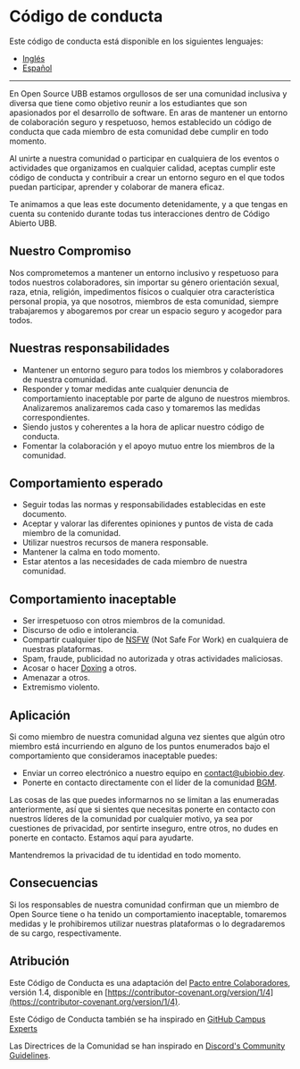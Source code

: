 Código de conducta
===

Este código de conducta está disponible en los siguientes lenguajes:
* [Inglés](https://github.com/ubiobio/.github/blob/main/docs/CODE_OF_CONDUCT.md)
* [Español](https://github.com/ubiobio/.github/blob/main/docs/CODE_OF_CONDUCT_ES.md)
---

En Open Source UBB estamos orgullosos de ser una comunidad inclusiva y diversa que tiene como objetivo reunir a los estudiantes que son
apasionados por el desarrollo de software. En aras de mantener un entorno de colaboración seguro y respetuoso,
hemos establecido un código de conducta que cada miembro de esta comunidad debe cumplir en todo momento.

Al unirte a nuestra comunidad o participar en cualquiera de los eventos o actividades que organizamos en cualquier calidad, aceptas
cumplir este código de conducta y contribuir a crear un entorno seguro en el que todos puedan
participar, aprender y colaborar de manera eficaz.

Te animamos a que leas este documento detenidamente, y a que tengas en cuenta su contenido durante todas tus interacciones dentro de
Código Abierto UBB.

Nuestro Compromiso
---
Nos comprometemos a mantener un entorno inclusivo y respetuoso para todos nuestros colaboradores, sin importar su género
orientación sexual, raza, etnia, religión, impedimentos físicos o cualquier otra característica personal propia, ya que
nosotros, miembros de esta comunidad, siempre trabajaremos y abogaremos por crear un espacio seguro y acogedor para todos.

Nuestras responsabilidades
---
* Mantener un entorno seguro para todos los miembros y colaboradores de nuestra comunidad.
* Responder y tomar medidas ante cualquier denuncia de comportamiento inaceptable por parte de alguno de nuestros miembros. Analizaremos
analizaremos cada caso y tomaremos las medidas correspondientes.
* Siendo justos y coherentes a la hora de aplicar nuestro código de conducta.
* Fomentar la colaboración y el apoyo mutuo entre los miembros de la comunidad.

Comportamiento esperado
---
* Seguir todas las normas y responsabilidades establecidas en este documento.
* Aceptar y valorar las diferentes opiniones y puntos de vista de cada miembro de la comunidad.
* Utilizar nuestros recursos de manera responsable.
* Mantener la calma en todo momento.
* Estar atentos a las necesidades de cada miembro de nuestra comunidad.

Comportamiento inaceptable
---
* Ser irrespetuoso con otros miembros de la comunidad.
* Discurso de odio e intolerancia.
* Compartir cualquier tipo de [NSFW](https://en.wikipedia.org/wiki/Not_safe_for_work) (Not Safe For Work) en cualquiera de nuestras plataformas.
* Spam, fraude, publicidad no autorizada y otras actividades maliciosas.
* Acosar o hacer [Doxing](https://en.wikipedia.org/wiki/Doxing) a otros.
* Amenazar a otros.
* Extremismo violento.

Aplicación
---
Si como miembro de nuestra comunidad alguna vez sientes que algún otro miembro está incurriendo en alguno de los puntos enumerados
bajo el comportamiento que consideramos inaceptable puedes:
* Enviar un correo electrónico a nuestro equipo en contact@ubiobio.dev.
* Ponerte en contacto directamente con el líder de la comunidad [BGM](https://github.com/BGMP).

Las cosas de las que puedes informarnos no se limitan a las enumeradas anteriormente, así que si sientes que necesitas ponerte en contacto con nuestros
líderes de la comunidad por cualquier motivo, ya sea por cuestiones de privacidad, por sentirte inseguro, entre otros, no dudes en
ponerte en contacto. Estamos aquí para ayudarte.

Mantendremos la privacidad de tu identidad en todo momento.

Consecuencias
---
Si los responsables de nuestra comunidad confirman que un miembro de Open Source tiene o ha tenido un comportamiento inaceptable, tomaremos medidas y 
le prohibiremos utilizar nuestras plataformas o lo degradaremos de su cargo, respectivamente.

Atribución
---
Este Código de Conducta es una adaptación del [Pacto entre Colaboradores](https://contributor-covenant.org/), versión 1.4,
disponible en [https://contributor-covenant.org/version/1/4](https://contributor-covenant.org/version/1/4).

Este Código de Conducta también se ha inspirado en [GitHub Campus Experts](https://github.com/campus-experts)

Las Directrices de la Comunidad se han inspirado en [Discord's Community Guidelines](https://discord.com/guidelines).
